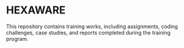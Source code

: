 # HEXAWARE
This repository contains training works, including assignments, coding challenges, case studies, and reports completed during the training program.
